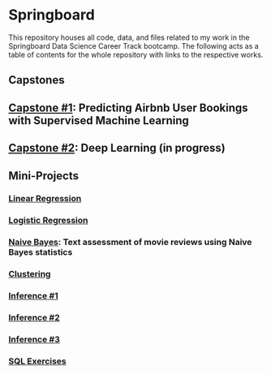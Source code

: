 # Springboard

This repository houses all code, data, and files related to my work in the Springboard Data Science Career Track bootcamp. The following acts as a table of contents for the whole repository with links to the respective works.

## Capstones

## [Capstone #1](https://github.com/Aejohnso/Springboard/tree/master/Capstone%201%20Project): Predicting Airbnb User Bookings with Supervised Machine Learning

## [Capstone #2](https://github.com/Aejohnso/Springboard/tree/master/Capstone%202%20Project): Deep Learning (in progress)

## Mini-Projects

### [Linear Regression](https://github.com/Aejohnso/Springboard/blob/master/Linear_Regression_Project.ipynb)

### [Logistic Regression](https://github.com/Aejohnso/Springboard/blob/master/Logistic_Regression_Project.ipynb)

### [Naive Bayes](https://github.com/Aejohnso/Springboard/blob/master/Naive_Bayes_MiniProject.ipynb): Text assessment of movie reviews using Naive Bayes statistics

### [Clustering](https://github.com/Aejohnso/Springboard/blob/master/Clustering_MiniProject.ipynb)

### [Inference #1](https://github.com/Aejohnso/Springboard/blob/master/Inference_Discrimination.ipynb)
### [Inference #2](https://github.com/Aejohnso/Springboard/blob/master/Inference_Hospital_Readmittance.ipynb)
### [Inference #3](https://github.com/Aejohnso/Springboard/blob/master/Inference_Human_Temperature.ipynb)

### [SQL Exercises](https://github.com/Aejohnso/Springboard/blob/master/SQL_project.txt)
